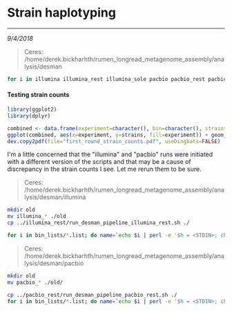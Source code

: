 # Strain haplotyping
---
*9/4/2018*



> Ceres: /home/derek.bickharhth/rumen_longread_metagenome_assembly/analysis/desman

```bash
for i in illumina illumina_rest illumina_sole pacbio pacbio_rest pacbio_sole; do echo $i; echo -e "experiment\tbin\tstrains" >> ${i}.combined.strain.counts; for j in $i/*/*.strain.count; do perl -e 'chomp(@ARGV); open(IN, "< $ARGV[1]"); while(<IN>){chomp; @s = split(/\s+/); print "$ARGV[0]\t$s[0]\t$s[1]\n";} close IN;' $i $j >> ${i}.combined.strain.counts; done; done
```


#### Testing strain counts


```R
library(ggplot2)
library(dplyr)

combined <- data.frame(experiment=character(), bin=character(), strains=numeric(), stringsAsFactors = FALSE); for(i in c("illumina_rest.combined.strain.counts", "illumina.combined.strain.counts", "pacbio_sole.combined.strain.counts", "illumina_sole.combined.strain.counts", "pacbio_rest.combined.strain.counts", "pacbio.combined.strain.counts")){print(i); temp <- read.delim(i, header=TRUE); temp$strains <- as.numeric(temp$strains); combined <- bind_rows(combined, temp);}
ggplot(combined, aes(x=experiment, y=strains, fill=experiment)) + geom_violin()
dev.copy2pdf(file="first_round_strain_counts.pdf", useDingbats=FALSE)
```


I'm a little concerned that the "illumina" and "pacbio" runs were initiated with a different version of the scripts and that may be a cause of discrepancy in the strain counts I see. Let me rerun them to be sure.

> Ceres: /home/derek.bickharhth/rumen_longread_metagenome_assembly/analysis/desman/illumina

```bash
mkdir old
mv illumina_* ./old
cp ../illumina_rest/run_desman_pipeline_illumina_rest.sh ./

for i in bin_lists/*.list; do name=`echo $i | perl -e '$h = <STDIN>; chomp($h); @bsegs = split(/[\._]/, $h); print "illumina_$bsegs[4]\_$bsegs[5]";'`; echo $name; bed=`basename $i | cut -d'.' -f1,2`; echo $bed; sbatch run_desman_pipeline_illumina.sh $name $bed; done
```

> Ceres: /home/derek.bickharhth/rumen_longread_metagenome_assembly/analysis/desman/pacbio

```bash
mkdir old
mv pacbio_* ./old/

cp ../pacbio_rest/run_desman_pipeline_pacbio_rest.sh ./
for i in bin_lists/*.list; do name=`echo $i | perl -e '$h = <STDIN>; chomp($h); @bsegs = split(/[\._]/, $h); print "pacbio_$bsegs[4]\_$bsegs[5]";'`; echo $name; bed=`basename $i | cut -d'.' -f1,2`; echo $bed; sbatch run_desman_pipeline_pacbio.sh $name $bed; done
```